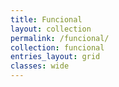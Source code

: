 ```yaml
---
title: Funcional
layout: collection
permalink: /funcional/
collection: funcional
entries_layout: grid
classes: wide
---
```

